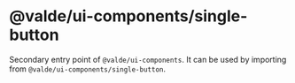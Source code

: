 # @valde/ui-components/single-button

Secondary entry point of `@valde/ui-components`. It can be used by importing from `@valde/ui-components/single-button`.
